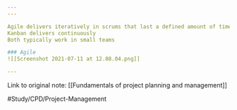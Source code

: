 ```yaml
---
---

Agile delivers iteratively in scrums that last a defined amount of time.
Kanban delivers continuously
Both typically work in small teams

### Agile
![[Screenshot 2021-07-11 at 12.08.04.png]]

---
```

Link to original note:
[[Fundamentals of project planning and management]]

#Study/CPD/Project-Management 